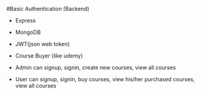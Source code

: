 #Basic Authentication (Backend)

- Express
- MongoDB
- JWT(json web token)

- Course Buyer (like udemy)
- Admin can signup, signin, create new courses, view all courses
- User can signup, signin, buy courses, view his/her purchased courses, view all courses

